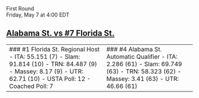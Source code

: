 First Round  
Friday, May 7 at 4:00 EDT
## [Alabama St. vs #7 Florida St.](https://www.ncaa.com/game/5833671) 

<table><tr><td>  
### #1 Florida St.  
Regional Host  
- ITA: 55.151 (7)  
- Slam: 91.814 (10)  
- TRN: 84.487 (9)  
- Massey: 8.17 (9)  
- UTR: 62.71 (10)  
- USTA Poll: 12  
- Coached Poll: 7  
</td><td>  
### #4 Alabama St.  
Automatic Qualifier  
- ITA: 2.286 (61)  
- Slam: 69.749 (63)  
- TRN: 58.323 (62)  
- Massey: 3.41 (63)  
- UTR: 46.66 (61)  
</td></tr></table>  